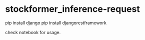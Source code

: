 # stockformer_inference-request

pip install django
pip install djangorestframework

check notebook for usage.
